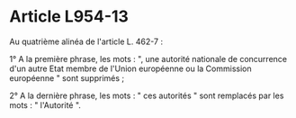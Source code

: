 # Article L954-13

Au quatrième alinéa de l'article L. 462-7 :

1° A la première phrase, les mots : ", une autorité nationale de concurrence d'un autre Etat membre de l'Union européenne ou la Commission européenne " sont supprimés ;

2° A la dernière phrase, les mots : " ces autorités " sont remplacés par les mots : " l'Autorité ".
